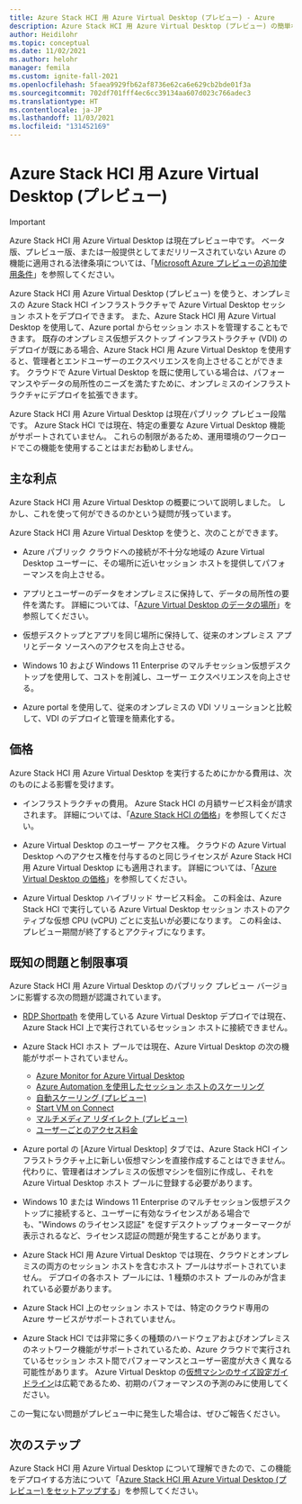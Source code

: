 ```yaml
---
title: Azure Stack HCI 用 Azure Virtual Desktop (プレビュー) - Azure
description: Azure Stack HCI 用 Azure Virtual Desktop (プレビュー) の簡単な概要。
author: Heidilohr
ms.topic: conceptual
ms.date: 11/02/2021
ms.author: helohr
manager: femila
ms.custom: ignite-fall-2021
ms.openlocfilehash: 5faea9929fb62af8736e62ca6e629cb2bde01f3a
ms.sourcegitcommit: 702df701fff4ec6cc39134aa607d023c766adec3
ms.translationtype: HT
ms.contentlocale: ja-JP
ms.lasthandoff: 11/03/2021
ms.locfileid: "131452169"
---
```

# <a name="azure-virtual-desktop-for-azure-stack-hci-preview"></a>Azure Stack HCI 用 Azure Virtual Desktop (プレビュー)

> [!IMPORTANT]
> Azure Stack HCI 用 Azure Virtual Desktop は現在プレビュー中です。
> ベータ版、プレビュー版、または一般提供としてまだリリースされていない Azure の機能に適用される法律条項については、「[Microsoft Azure プレビューの追加使用条件](https://azure.microsoft.com/support/legal/preview-supplemental-terms/)」を参照してください。

Azure Stack HCI 用 Azure Virtual Desktop (プレビュー) を使うと、オンプレミスの Azure Stack HCI インフラストラクチャで Azure Virtual Desktop セッション ホストをデプロイできます。 また、Azure Stack HCI 用 Azure Virtual Desktop を使用して、Azure portal からセッション ホストを管理することもできます。 既存のオンプレミス仮想デスクトップ インフラストラクチャ (VDI) のデプロイが既にある場合、Azure Stack HCI 用 Azure Virtual Desktop を使用すると、管理者とエンドユーザーのエクスペリエンスを向上させることができます。 クラウドで Azure Virtual Desktop を既に使用している場合は、パフォーマンスやデータの局所性のニーズを満たすために、オンプレミスのインフラストラクチャにデプロイを拡張できます。

Azure Stack HCI 用 Azure Virtual Desktop は現在パブリック プレビュー段階です。 Azure Stack HCI では現在、特定の重要な Azure Virtual Desktop 機能がサポートされていません。 これらの制限があるため、運用環境のワークロードでこの機能を使用することはまだお勧めしません。

## <a name="key-benefits"></a>主な利点

Azure Stack HCI 用 Azure Virtual Desktop の概要について説明しました。 しかし、これを使って何ができるのかという疑問が残っています。

Azure Stack HCI 用 Azure Virtual Desktop を使うと、次のことができます。

- Azure パブリック クラウドへの接続が不十分な地域の Azure Virtual Desktop ユーザーに、その場所に近いセッション ホストを提供してパフォーマンスを向上させる。

- アプリとユーザーのデータをオンプレミスに保持して、データの局所性の要件を満たす。  詳細については、「[Azure Virtual Desktop のデータの場所](data-locations.md)」を参照してください。

- 仮想デスクトップとアプリを同じ場所に保持して、従来のオンプレミス アプリとデータ ソースへのアクセスを向上させる。

- Windows 10 および Windows 11 Enterprise のマルチセッション仮想デスクトップを使用して、コストを削減し、ユーザー エクスペリエンスを向上させる。

- Azure portal を使用して、従来のオンプレミスの VDI ソリューションと比較して、VDI のデプロイと管理を簡素化する。

## <a name="pricing"></a>価格

Azure Stack HCI 用 Azure Virtual Desktop を実行するためにかかる費用は、次のものによる影響を受けます。
 - インフラストラクチャの費用。 Azure Stack HCI の月額サービス料金が請求されます。 詳細については、「[Azure Stack HCI の価格](https://azure.microsoft.com/pricing/details/azure-stack/hci/)」を参照してください。
 
- Azure Virtual Desktop のユーザー アクセス権。 クラウドの Azure Virtual Desktop へのアクセス権を付与するのと同じライセンスが Azure Stack HCI 用 Azure Virtual Desktop にも適用されます。 詳細については、「[Azure Virtual Desktop の価格](https://azure.microsoft.com/pricing/details/virtual-desktop/)」を参照してください。

- Azure Virtual Desktop ハイブリッド サービス料金。 この料金は、Azure Stack HCI で実行している Azure Virtual Desktop セッション ホストのアクティブな仮想 CPU (vCPU) ごとに支払いが必要になります。 この料金は、プレビュー期間が終了するとアクティブになります。

## <a name="known-issues-and-limitations"></a>既知の問題と制限事項

Azure Stack HCI 用 Azure Virtual Desktop のパブリック プレビュー バージョンに影響する次の問題が認識されています。

- [RDP Shortpath](shortpath.md) を使用している Azure Virtual Desktop デプロイでは現在、Azure Stack HCI 上で実行されているセッション ホストに接続できません。

- Azure Stack HCI ホスト プールでは現在、Azure Virtual Desktop の次の機能がサポートされていません。
    
    - [Azure Monitor for Azure Virtual Desktop](azure-monitor.md)
    - [Azure Automation を使用したセッション ホストのスケーリング](set-up-scaling-script.md)
    - [自動スケーリング (プレビュー)](autoscale-scaling-plan.md)
    - [Start VM on Connect](start-virtual-machine-connect.md)
    - [マルチメディア リダイレクト (プレビュー)](multimedia-redirection.md)
    - [ユーザーごとのアクセス料金](./remote-app-streaming/licensing.md)

- Azure portal の [Azure Virtual Desktop] タブでは、Azure Stack HCI インフラストラクチャ上に新しい仮想マシンを直接作成することはできません。 代わりに、管理者はオンプレミスの仮想マシンを個別に作成し、それを Azure Virtual Desktop ホスト プールに登録する必要があります。

- Windows 10 または Windows 11 Enterprise のマルチセッション仮想デスクトップに接続すると、ユーザーに有効なライセンスがある場合でも、"Windows のライセンス認証" を促すデスクトップ ウォーターマークが表示されるなど、ライセンス認証の問題が発生することがあります。

- Azure Stack HCI 用 Azure Virtual Desktop では現在、クラウドとオンプレミスの両方のセッション ホストを含むホスト プールはサポートされていません。 デプロイの各ホスト プールには、1 種類のホスト プールのみが含まれている必要があります。

- Azure Stack HCI 上のセッション ホストでは、特定のクラウド専用の Azure サービスがサポートされていません。

- Azure Stack HCI では非常に多くの種類のハードウェアおよびオンプレミスのネットワーク機能がサポートされているため、Azure クラウドで実行されているセッション ホスト間でパフォーマンスとユーザー密度が大きく異なる可能性があります。 Azure Virtual Desktop の[仮想マシンのサイズ設定ガイドライン](/windows-server/remote/remote-desktop-services/virtual-machine-recs)は広範であるため、初期のパフォーマンスの予測のみに使用してください。

この一覧にない問題がプレビュー中に発生した場合は、ぜひご報告ください。

## <a name="next-steps"></a>次のステップ

Azure Stack HCI 用 Azure Virtual Desktop について理解できたので、この機能をデプロイする方法について「[Azure Stack HCI 用 Azure Virtual Desktop (プレビュー) をセットアップする](azure-stack-hci.md)」を参照してください。
